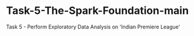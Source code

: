 # Task-5-The-Spark-Foundation-main
Task 5 - Perform Exploratory Data Analysis on 'Indian Premiere League'

